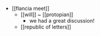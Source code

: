 - [[flancia meet]]
  - [[will]] ~ [[protopian]]
    - we had a great discussion!
  - [[republic of letters]]
